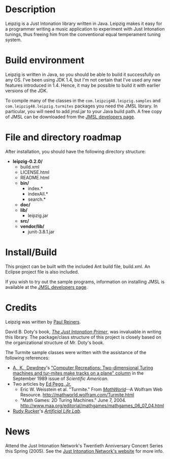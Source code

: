 # Description
	
Leipzig is a Just Intonation library written in Java. Leipzig makes it easy for a programmer writing a music application to experiment with Just Intonation tunings, thus freeing him from the conventional equal temperament tuning system.
	
<h1>Build environment</h1>
<p>
Leipzig is written in Java, so you should be able to build it successfully on any 
OS.  I've been using JDK 1.4, but I'm not certain that I've used any new features 
introduced in 1.4.  Hence, it may be possible to build it with earlier versions 
of the JDK.
</p>
<p>
To compile many of the classes in the <code>com.leipzig48.leipzig.samples</code> 
and <code>com.leipzig48.leipzig.turmites</code> packages you need the JMSL 
library.  In particular, you will need to add jmsl.jar to your Java build path.  
A free copy of JMSL can be downloaded from 
the <a href="http://www.algomusic.com/jmsl/developers.html">JMSL developers page</a>.
</p>
<h1>File and directory roadmap</h1>
<p>
After installation, you should have the following directory structure:
<br/>
<ul>
<li><b>leipzig-0.2.0/</b>
<ul>
	 <li>build.xml
	 <li>LICENSE.html
	 <li>README.html
	 <li><b>bin/</b>
		<ul>
		 <li>index.*
		 <li>indexAll.*
		 <li>search.*
		 </ul>
	 <li><b>doc/</b>
	 <li><b>lib/</b>
		 <ul>
		 <li>leipzig.jar
		 </ul>
	 <li><b>src/</b>
	 <li><b>vendor/lib/</b>
		 <ul>
		 <li>junit-3.8.1.jar
		 </ul>
	 </ul>
 </ul>

</p>
<h1>Install/Build</h1>
<p>
This project can be built with the included Ant build file, build.xml.  An 
Eclipse project file is also included.
</p>
<p>
If you wish to try out the sample programs, information on installing JMSL is 
available at the <a href="http://www.algomusic.com/jmsl/developers.html">JMSL developers page</a>.
</p>
<h1>Credits</h1>
<p>
Leipzig was written by <a href="mailto:paulreiners@earthlink.net">Paul Reiners</a>.
</p>
<p>
David B. Doty's book, 
<a href="http://www.justintonation.net/primer1.html"><i>The Just Intonation Primer</i></a>, 
was invaluable in 
writing this library.  The package/class structure of this project is closely 
based on the organizational structure of Mr. Doty's book.
</p>
<p>
The Turmite sample classes were written with the assistance of the following references:
<ul>
	<li><a href="http://www.csd.uwo.ca/faculty/akd/akd.html">A.&nbsp; K.&nbsp; Dewdney</a>'s 
		<a href="http://www.csd.uwo.ca/faculty/akd/PERSONAL/hp.html#articles">&quot;Computer Recreations: Two-dimensional Turing machines and tur-mites make tracks on  a plane&quot; column</a> 
		in the September 1989 issue of <i>Scientific American</i>.
	<li>Two articles by <a href="http://www.mathpuzzle.com/">Ed Pegg, Jr.</a>
	<ul>
		<li>Eric W. Weisstein et al.  &quot;Turmite.&quot;  
From <a href="http://mathworld.wolfram.com/"><i>MathWorld</i></a>--A Wolfram Web Resource.  <a href="http://mathworld.wolfram.com/Turmite.html">http://mathworld.wolfram.com/Turmite.html</a>
		<li>&quot;Math Games: 2D Turing Machines.&quot;  June 7, 2004.  <A NAME="tex2html165"
HREF="http://www.maa.org/editorial/mathgames/mathgames_06_07_04.html">http://www.maa.org/editorial/mathgames/mathgames_06_07_04.html</A>
	</ul>
<li><a href="http://www.mathcs.sjsu.edu/faculty/rucker/">Rudy Rucker</a>'s <a href="http://www.mathcs.sjsu.edu/faculty/rucker/boppers.htm"><i>Artificial Life Lab</i></a>.
</ul>
</p>

<h1>News</h1>
<p>
Attend the Just Intonation Network's Twentieth Anniversary Concert Series this Spring (2005).
See the <a href="http://www.justintonation.net/">Just Intonation Network's website</a> for more info.
</p>
